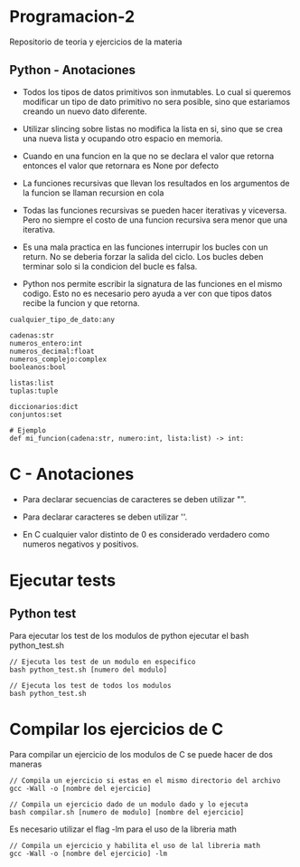 # Programacion-2
Repositorio de teoria y ejercicios de la materia

## Python - Anotaciones

- Todos los tipos de datos primitivos son inmutables. Lo cual si queremos modificar un tipo de dato primitivo no sera posible, sino que estariamos creando un nuevo dato diferente.

- Utilizar slincing sobre listas no modifica la lista en si, sino que se crea una nueva lista y ocupando otro espacio en memoria.

- Cuando en una funcion en la que no se declara el valor que retorna entonces el valor que retornara es None por defecto

- La funciones recursivas que llevan los resultados en los argumentos de la funcion se llaman recursion en cola

- Todas las funciones recursivas se pueden hacer iterativas y viceversa. Pero no siempre el costo de una funcion recursiva sera menor que una iterativa.

- Es una mala practica en las funciones interrupir los bucles con un return. No se deberia forzar la salida del ciclo. Los bucles deben terminar solo si la condicion del bucle es falsa.

- Python nos permite escribir la signatura de las funciones en el mismo codigo. Esto no es necesario pero ayuda a ver con que tipos datos recibe la funcion y que retorna.

```
cualquier_tipo_de_dato:any

cadenas:str
numeros_entero:int
numeros_decimal:float
numeros_complejo:complex
booleanos:bool

listas:list
tuplas:tuple

diccionarios:dict
conjuntos:set

# Ejemplo
def mi_funcion(cadena:str, numero:int, lista:list) -> int:

```

# C - Anotaciones

- Para declarar secuencias de caracteres se deben utilizar "".

- Para declarar caracteres se deben utilizar ''.

- En C cualquier valor distinto de 0 es considerado verdadero como numeros negativos y positivos.

# Ejecutar tests

## Python test

Para ejecutar los test de los modulos de python ejecutar el bash python_test.sh

```
// Ejecuta los test de un modulo en especifico
bash python_test.sh [numero del modulo]
```
```
// Ejecuta los test de todos los modulos
bash python_test.sh
```

# Compilar los ejercicios de C

Para compilar un ejercicio de los modulos de C se puede hacer de dos maneras

```
// Compila un ejercicio si estas en el mismo directorio del archivo
gcc -Wall -o [nombre del ejercicio]
```

```
// Compila un ejercicio dado de un modulo dado y lo ejecuta
bash compilar.sh [numero de modulo] [nombre del ejercicio]
```

Es necesario utilizar el flag -lm para el uso de la libreria math

```
// Compila un ejercicio y habilita el uso de lal libreria math
gcc -Wall -o [nombre del ejercicio] -lm
```